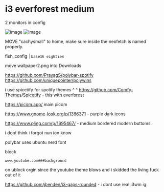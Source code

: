 # i3 everforest medium
2 monitors in config

![image](https://github.com/user-attachments/assets/1ac6382b-a06d-4b21-abe2-7063239f166f)
![image](https://github.com/user-attachments/assets/24575165-fd97-40ef-adc0-18da7cf4aba9)


MOVE "cachysmall" to home, make sure inside the neofetch is named properly.

fish_config | ```base16 eighties``` 

move wallpaper2.png into Downloads

https://github.com/PrayagS/polybar-spotify https://github.com/uniquepointer/polywins

i use spicetify for spotify themes 
^    ^
https://github.com/Comfy-Themes/Spicetify - this with everforest

https://picom.app/ main picom

https://www.gnome-look.org/p/1366371 - purple dark icons

https://www.pling.com/p/1695467/ - medium bordered modern buttoms

i dont think i forgot nun ion know

polybar uses ubuntu nerd font

block 

```www.youtube.com###background```

on ublock orgin since the youtube theme blows and i skidded the living fuck out of it

https://github.com/jbenden/i3-gaps-rounded - i dont use real i3wm ig
